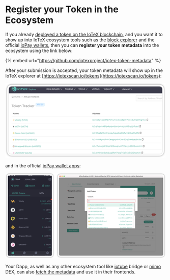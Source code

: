 # Register your Token in the Ecosystem

If you already [deployed a token on the IoTeX blockchain](../smart-contracts/introduction/), and you want it to show up into IoTeX ecosystem tools such as the [block explorer](https://iotexscan.io) and the official [ioPay wallets](https://iotex.io/iopay), then you can **register your token metadata** into the ecosystem using the link below:

{% embed url="https://github.com/iotexproject/iotex-token-metadata" %}

After your submission is accepted, your token metadata will show up in the IoTeX explorer at [https://iotexscan.io/tokens](https://iotexscan.io/tokens):

![Registered Tokens list \(iotexscan.io\)](../.gitbook/assets/image%20%2879%29.png)

and in the official [ioPay wallet apps](https://iotex.io/iopay):

![Registered Tokens list \(ioPay Wallets\)](../.gitbook/assets/image%20%2878%29.png)

Your Dapp, as well as any other ecosystem tool like [iotube](https://iotube.org) bridge or [mimo](https://mimo.finance) DEX, can also [fetch the metadata](https://github.com/iotexproject/iotex-token-metadata#usage) and use it in their frontends.

